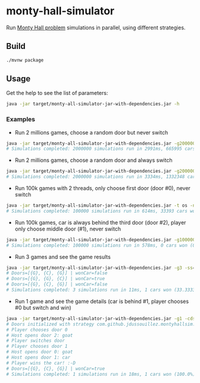 # monty-hall-simulator

Run [Monty Hall problem](https://en.wikipedia.org/wiki/Monty_Hall_problem) simulations in parallel, using different strategies.

## Build

```sh
./mvnw package
```

## Usage

Get the help to see the list of parameters:

```sh
java -jar target/monty-all-simulator-jar-with-dependencies.jar -h
```

### Examples

- Run 2 millions games, choose a random door but never switch
```sh
java -jar target/monty-all-simulator-jar-with-dependencies.jar -g2000000 -ss=n
# Simulations completed: 2000000 simulations run in 2991ms, 665995 cars won (33.29975%)
```

- Run 2 millions games, choose a random door and always switch
```sh
java -jar target/monty-all-simulator-jar-with-dependencies.jar -g2000000 -ss=a
# Simulations completed: 2000000 simulations run in 3334ms, 1332348 cars won (66.6174%)
```

- Run 100k games with 2 threads, only choose first door (door #0), never switch

```sh
java -jar target/monty-all-simulator-jar-with-dependencies.jar -t os -n 2 -g100000 -pds=0 -ss=n
# Simulations completed: 100000 simulations run in 614ms, 33393 cars won (33.393%)
```

- Run 100k games, car is always behind the third door (door #2), player only choose middle door (#1), never switch
```sh
java -jar target/monty-all-simulator-jar-with-dependencies.jar -g100000 -cds=2 -pds=1 -ss=n
# Simulations completed: 100000 simulations run in 578ms, 0 cars won (0.0%)
```

- Run 3 games and see the game results
```sh
java -jar target/monty-all-simulator-jar-with-dependencies.jar -g3 -ss=n -v
# Doors=[{G}, {C}, {G}] | wonCar=false
# Doors=[{G}, {G}, {C}] | wonCar=true
# Doors=[{G}, {C}, {G}] | wonCar=false
# Simulations completed: 3 simulations run in 11ms, 1 cars won (33.33333333333333%)
```

- Run 1 game and see the game details (car is behind #1, player chooses #0 but switch and win)
```sh
java -jar target/monty-all-simulator-jar-with-dependencies.jar -g1 -cds=1 -pds=0 -ss=a -vv
# Doors initialized with strategy com.github.jdussouillez.montyhallsim.bean.DoorStrategy$Fixed@6956de9, car door is 1
# Player chooses door 0
# Host opens door 2: goat
# Player switches door
# Player chooses door 1
# Host opens door 0: goat
# Host opens door 1: car
# Player wins the car! :-D
# Doors=[{G}, {C}, {G}] | wonCar=true
# Simulations completed: 1 simulations run in 18ms, 1 cars won (100.0%)
```
